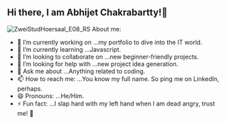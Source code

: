 ## Hi there, I am Abhijet Chakrabartty!👋   
![ZweiStudHoersaal_E08_RS](https://github.com/user-attachments/assets/0989a6c0-81be-40bf-8c15-6b341ef3eebb)
 About me:
- 🔭 I’m currently working on ...my portfolio to dive into the IT world. 
- 🌱 I’m currently learning ...Javascript.
- 👯 I’m looking to collaborate on ...new beginner-friendly projects.
- 🤔 I’m looking for help with ...new project idea generation. 
- 💬 Ask me about ...Anything related to coding.
- 📫 How to reach me: ...You know my full name. So ping me on LinkedIn, perhaps. 
- 😄 Pronouns: ...He/Him.
- ⚡ Fun fact: ...I slap hard with my left hand when I am dead angry, trust me! 🫢



